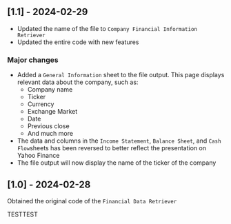 ## [1.1] - 2024-02-29

- Updated the name of the file to `Company Financial Information Retriever`
- Updated the entire code with new features

### Major changes

- Added a `General Information` sheet to the file output. This page displays relevant data about the company, such as:
    - Company name
    - Ticker
    - Currency
    - Exchange Market
    - Date
    - Previous close
    - And much more
- The data and columns in the `Income Statement`, `Balance Sheet`, and `Cash Flow`sheets has been reversed to better reflect the presentation on Yahoo Finance
- The file output will now display the name of the ticker of the company

## [1.0] - 2024-02-28

Obtained the original code of the `Financial Data Retriever`

TESTTEST
